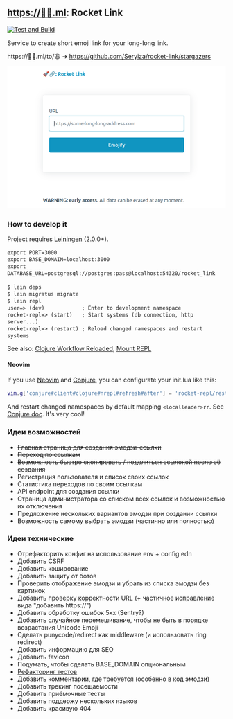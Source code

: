 ## [https://🚀🔗.ml](https://xn--qv8hrw.ml/): Rocket Link
[![Test and Build](https://github.com/Seryiza/rocket-link/actions/workflows/test-and-build.yml/badge.svg)](https://github.com/Seryiza/rocket-link/actions/workflows/test-and-build.yml)

Service to create short emoji link for your long-long link.

https://🚀🔗.ml/to/😆 ➔ https://github.com/Seryiza/rocket-link/stargazers

![Main page screenshot](./.github/main_page_screenshot.png)

### How to develop it
Project requires [Leiningen](https://leiningen.org/) (2.0.0+).

```
export PORT=3000
export BASE_DOMAIN=localhost:3000
export DATABASE_URL=postgresql://postgres:pass@localhost:54320/rocket_link

$ lein deps
$ lein migratus migrate
$ lein repl
user=> (dev)            ; Enter to development namespace
rocket-repl=> (start)   ; Start systems (db connection, http server...)
rocket-repl=> (restart) ; Reload changed namespaces and restart systems
```

See also: [Clojure Workflow Reloaded](https://cognitect.com/blog/2013/06/04/clojure-workflow-reloaded), [Mount REPL](https://github.com/tolitius/mount#running-new-york-stock-exchange)

#### Neovim
If you use [Neovim](https://neovim.io/) and [Conjure](https://github.com/Olical/conjure), you can configurate your init.lua like this:

```lua
vim.g['conjure#client#clojure#nrepl#refresh#after'] = 'rocket-repl/restart'
```

And restart changed namespaces by default mapping `<localleader>rr`. See [Conjure doc](https://github.com/Olical/conjure/blob/master/doc/conjure-client-clojure-nrepl.txt). It's very cool!

### Идеи возможностей
- ~~Главная страница для создания эмодзи-ссылки~~
- ~~Переход по ссылкам~~
- ~~Возможность быстро скопировать / поделиться ссылокой после её создания~~
- Регистрация пользователя и список своих ссылок
- Статистика переходов по своим ссылкам
- API endpoint для создания ссылки
- Страница администратора со списком всех ссылок и возможностью их отключения
- Предложение нескольких вариантов эмодзи при создании ссылки
- Возможность самому выбрать эмодзи (частично или полностью)

### Идеи технические
- Отрефакторить конфиг на использование env + config.edn
- Добавить CSRF
- Добавить кэширование
- Добавить защиту от ботов
- Проверить отображение эмодзи и убрать из списка эмодзи без картинок
- Добавить проверку корректности URL (+ частичное исправление вида "добавить https://")
- Добавить обработку ошибок 5xx (Sentry?)
- Добавить случайное перемешивание, чтобы не быть в порядке возрастания Unicode Emoji
- Сделать punycode/redirect как middleware (и использовать ring redirect)
- Добавить информацию для SEO
- Добавить favicon
- Подумать, чтобы сделать BASE_DOMAIN опциональным
- [Рефакторинг тестов](https://guide.clojure.style/#testing)
- Добавить комментарии, где требуется (особенно в код эмодзи)
- Добавить трекинг посещаемости
- Добавить приёмочные тесты
- Добавить поддержу нескольких языков
- Добавить красивую 404
